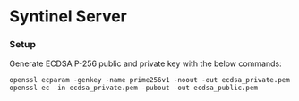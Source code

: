 # Syntinel Server

### Setup

Generate ECDSA P-256 public and private key with the below commands:

```
openssl ecparam -genkey -name prime256v1 -noout -out ecdsa_private.pem
openssl ec -in ecdsa_private.pem -pubout -out ecdsa_public.pem
```

